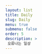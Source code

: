 ```yaml
---
layout: list
title: Daily
slug: Daily
menu: true
submenu: false
order: 5
description: >
 오류나는 일상  
---
```

